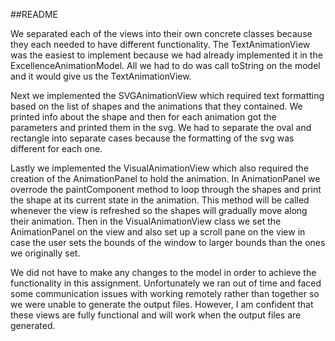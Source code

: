 ##README

We separated each of the views into their own concrete classes because they each
needed to have different functionality.  The TextAnimationView was the easiest
to implement because we had already implemented it in the ExcellenceAnimationModel.
All we had to do was call toString on the model and it would give us the TextAnimationView.

Next we implemented the SVGAnimationView which required text formatting based on 
the list of shapes and the animations that they contained.  We printed info about the
shape and then for each animation got the parameters and printed them in the svg.
We had to separate the oval and rectangle into separate cases because the formatting
of the svg was different for each one.

Lastly we implemented the VisualAnimationView which also required the creation of the
AnimationPanel to hold the animation.  In AnimationPanel we overrode the paintComponent 
method to loop through the shapes and print the shape at its current state in the animation.
This method will be called whenever the view is refreshed so the shapes will gradually
move along their animation.  Then in the VisualAnimationView class we set the AnimationPanel
on the view and also set up a scroll pane on the view in case the user sets the bounds
of the window to larger bounds than the ones we originally set. 

We did not have to make any changes to the model in order to achieve the functionality in
this assignment. Unfortunately we ran out of time and faced some communication issues
with working remotely rather than together so we were unable to generate the output files. 
However, I am confident that these views are fully functional and will work when the output 
files are generated.